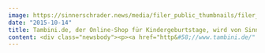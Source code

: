 ```yaml
---
image: https://sinnerschrader.news/media/filer_public_thumbnails/filer_public/e4/aa/e4aa3dba-5e9f-4d66-9f90-d076033f6467/header_commerceplus_t125-motto-dinosaurier-kindergeburtstag_tambini.jpg__480x288_q85_crop_subsampling-2_upscale.jpg
date: "2015-10-14"
title: Tambini.de, der Online-Shop für Kindergeburtstage, wird von SinnerSchrader Commerce weiterentwickelt
content: <div class="newsbody"><p><a href="http&#58;//www.tambini.de/" target="_blank">http&#58;//www.tambini.de/</a></p><p>Im Sommer 2014 startete Tambini.de, der Online-Shop für Motto- und Kinderpartys. Besucher können sich mit wenigen Klicks von der Dekoration bis zum Unterhaltungsprogramm alles für ihre Kinder-Party zusammenstellen. Gerade hat der Onlineshop auf der <a href="https://www.facebook.com/neocom.de/videos/1229282483764229/" target="_blank">NEOCOM</a> 2015 den Preis "Onlineshop des Jahres" gewonnen. Ein Jahr nach Launch holt sich Tambini nun für den technischen Ausbau sowie die strategische und inhaltliche Beratung die Hamburger E-Commerce Agentur SinnerSchrader Commerce an Bord.</p><p><strong>Andrea Fischer, Leitung Tambini bei Gruner + Jahr&#58;</strong></p><p><em>“Wir nehmen jetzt die nächste Ausbaustufe in der Entwicklung von Tambini in Angriff und freuen uns, mit SinnerSchrader Commerce ausgezeichnete eCommerce-Expertise und flexible Teams an unserer Seite zu haben, die unsere Geschäftsidee verstehen und auf den Ausbau von Projekten spezialisiert sind. Diese Kombination hat uns überzeugt.”</em></p><p>Erste Themen der neuen Zusammenarbeit unter dem Motto des SinnerSchrader Commerce Leistungsbausteins “Analyse &amp; Optimierung” sind technische Optimierung, SEO-Optimierung und die Verbesserung der Newsletteraktivitäten. Weiterhin stehen Performance- und Usability-Verbesserungen sowie die Integration neuer Zahlarten an. SinnerSchrader Commerce will dem Projektteam den Betrieb des Online-Shops erleichtern.</p><p><a href="https://commerce-plus.com/media/filer_public/49/e8/49e8300c-409e-42c9-b7c5-732fd8ab16e8/screenshot-www_tambinide.png" target="_blank">Download Screenshot tambini.de</a></p><p><a href="https://commerce-plus.com/media/filer_public/47/d2/47d27f2d-02a5-4bc1-8b34-1f038e81a2d5/tambini-motto-dinosaurier-kindergeburtstag.jpg" target="_blank">Download Motiv Dinosaurier-Kindergeburtstag</a></p><p><a href="https://commerce-plus.com/media/filer_public/03/31/0331f4bb-d7b3-4a8b-a0a2-1dba287cbceb/tambini-motto-baustelle-kindergeburtstag.jpg" target="_blank">Download Motiv Baustellen-Kindergeburtstag</a></p><p><strong>Über Tambini - kleine Feiern, großes Glück.</strong></p><p>Gruner + Jahr startet 2014 das neue eCommerce-Portal Tambini, einen Online-Shop für Kindergeburtstage. Ob wilde Piratenparty, feiner Prinzessinnenball oder spannendes Fußballturnier - unter www.tambini.de finden Eltern alles, was sie für einen gelungenen Kindergeburtstag benötigen. Tambini erleichtert damit Eltern die Organisation des schönsten Tages im Jahr ihrer Kinder.</p><p><a class="news-backlink" href="/de/"><svg class="svg-ico svg-ico--arrow-left"><use xlink&#58;href="#arrow-down"></use></svg>Zurück zur Presse Übersicht</a></p></div>
---
```

